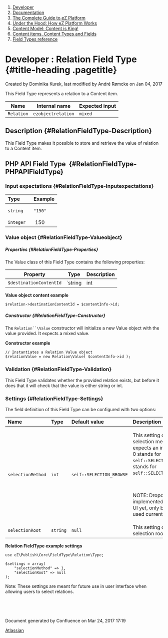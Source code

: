 1.  <span>[Developer](index.html)</span>
2.  <span>[Documentation](Documentation_31429504.html)</span>
3.  <span>[The Complete Guide to eZ
    Platform](The-Complete-Guide-to-eZ-Platform_31429526.html)</span>
4.  <span>[Under the Hood: How eZ Platform Works](31429659.html)</span>
5.  <span>[Content Model: Content is King!](31429709.html)</span>
6.  <span>[Content items, Content Types and
    Fields](31430275.html)</span>
7.  <span>[Field Types
    reference](Field-Types-reference_31430495.html)</span>

<span id="title-text"> Developer : Relation Field Type </span> {#title-heading .pagetitle}
==============================================================

Created by <span class="author"> Dominika Kurek</span>, last modified by
<span class="editor"> André Rømcke</span> on Jan 04, 2017

This Field Type represents a relation to a Content item.

| Name       | Internal name      | Expected input |
|------------|--------------------|----------------|
| `Relation` | `ezobjectrelation` | `mixed`        |

Description {#RelationFieldType-Description}
-----------

This Field Type makes it possible to store and retrieve the value of
relation to a Content item.

PHP API Field Type  {#RelationFieldType-PHPAPIFieldType}
-------------------

### Input expectations {#RelationFieldType-Inputexpectations}

<table>
<colgroup>
<col width="50%" />
<col width="50%" />
</colgroup>
<thead>
<tr class="header">
<th align="left">Type</th>
<th align="left">Example</th>
</tr>
</thead>
<tbody>
<tr class="odd">
<td align="left"><code>string</code></td>
<td align="left"><pre><code>&quot;150&quot;</code></pre></td>
</tr>
<tr class="even">
<td align="left"><code>integer</code></td>
<td align="left"> 150</td>
</tr>
</tbody>
</table>

### Value object {#RelationFieldType-Valueobject}

##### Properties {#RelationFieldType-Properties}

The Value class of this Field Type contains the following properties:

| Property                | Type              | Description                                                                                       |
|-------------------------|-------------------|---------------------------------------------------------------------------------------------------|
| `$destinationContentId` | `string|int|null` | This property will be used to store the value provided, which will represent the related content. |

**Value object content example**

~~~~ brush:
$relation->destinationContentId = $contentInfo->id;
~~~~

##### Constructor {#RelationFieldType-Constructor}

The `Relation``\Value` constructor will initialize a new Value object
with the value provided. It expects a mixed value.

**Constructor example**

~~~~ brush:
// Instantiates a Relation Value object
$relationValue = new Relation\Value( $contentInfo->id );
~~~~

### Validation {#RelationFieldType-Validation}

This Field Type validates whether the provided relation exists, but
before it does that it will check that the value is either string or
int.

### Settings {#RelationFieldType-Settings}

The field definition of this Field Type can be configured with two
options:

<table>
<colgroup>
<col width="25%" />
<col width="25%" />
<col width="25%" />
<col width="25%" />
</colgroup>
<thead>
<tr class="header">
<th align="left">Name</th>
<th align="left">Type</th>
<th align="left">Default value</th>
<th align="left">Description</th>
</tr>
</thead>
<tbody>
<tr class="odd">
<td align="left"><code>selectionMethod</code></td>
<td align="left"><code>int</code></td>
<td align="left"><code>self::SELECTION_BROWSE</code></td>
<td align="left"><p>This setting defines the selection method. It expects an integer (0/1). 0 stands for <code>self::SELECTION_BROWSE</code>, 1 stands for <code>self::SELECTION_DROPDOWN</code>.</p>
<p> </p>
<div class="confluence-information-macro confluence-information-macro-information">
<span class="aui-icon aui-icon-small aui-iconfont-info confluence-information-macro-icon"></span>
<div class="confluence-information-macro-body">
<p>NOTE: Dropdown not implemented in Platform UI yet, only browse is used currently.</p>
</div>
</div></td>
</tr>
<tr class="even">
<td align="left"><code>selectionRoot</code></td>
<td align="left"><code>string</code></td>
<td align="left"><code>null</code></td>
<td align="left">This setting defines the selection root.</td>
</tr>
</tbody>
</table>

**Relation FieldType example settings**

~~~~ brush:
use eZ\Publish\Core\FieldType\Relation\Type;

$settings = array(
    "selectionMethod" => 1,
    "selectionRoot" => null
);
~~~~

Note: These settings are meant for future use in user interface when
allowing users to select relations.

 

 

Document generated by Confluence on Mar 24, 2017 17:19

[Atlassian](http://www.atlassian.com/)


